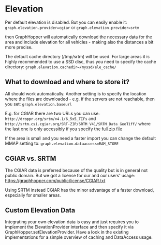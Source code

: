 # Elevation

Per default elevation is disabled. But you can easily enable it:
`graph.elevation.provider=cgiar`
or
`graph.elevation.provider=srtm`

then GraphHopper will automatically download the necessary data for the area and include elevation 
for all vehicles - making also the distances a bit more precise. 

The default cache directory (/tmp/srtm) will be used. For large areas it is highly recommended to 
use a SSD disc, thus you need to specify the cache directory:
`graph.elevation.cachedir=/myssd/ele_cache/`

## What to download and where to store it? 

All should work automatically. Another setting is to specify the location where the files are 
downloaded - e.g. if the servers are not reachable, then you set:
`graph.elevation.baseurl`

E.g. for CGIAR there are two URLs you can use: `http://droppr.org/srtm/v4.1/6_5x5_TIFs` and
`http://srtm.csi.cgiar.org/SRT-ZIP/SRTM_V41/SRTM_Data_GeoTiff/`
where the last one is only accessibly if you specify the 
[full zip file](http://srtm.csi.cgiar.org/SRT-ZIP/SRTM_V41/SRTM_Data_GeoTiff/srtm_01_02.zip)

If the area is small and you need a faster import you can change the default MMAP setting to:
`graph.elevation.dataaccess=RAM_STORE`

## CGIAR vs. SRTM

The CGIAR data is preferred because of the quality but is in general not public domain. 
But we got a license for our and our users' usage: https://graphhopper.com/public/license/CGIAR.txt

Using SRTM instead CGIAR has the minor advantage of a faster download, especially for smaller areas.

## Custom Elevation Data

Integrating your own elevation data is easy and just requires you to implement the
ElevationProvider interface and then specify it via GraphHopper.setElevationProvider.
Have a look in the existing implementations for a simple overview of caching and DataAccess usage.